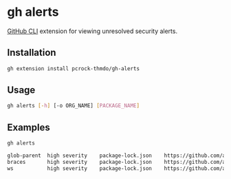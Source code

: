 # gh alerts

[GitHub CLI](https://github.com/cli/cli) extension for viewing unresolved security alerts.

## Installation
```bash
gh extension install pcrock-thmdo/gh-alerts
```

## Usage
```bash
gh alerts [-h] [-o ORG_NAME] [PACKAGE_NAME]
```

## Examples
```bash
gh alerts

glob-parent  high severity    package-lock.json    https://github.com/advisories/GHSA-ww39-953v-wcq6
braces       high severity    package-lock.json    https://github.com/advisories/GHSA-grv7-fg5c-xmjg
ws           high severity    package-lock.json    https://github.com/advisories/GHSA-3h5v-q93c-6h6q
```
